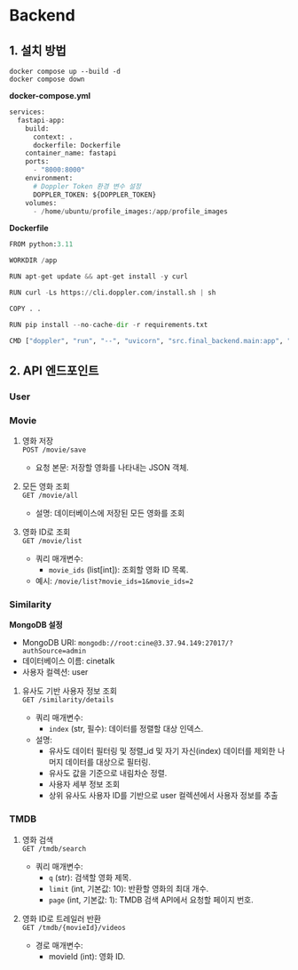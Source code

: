 # Backend
## 1. 설치 방법
```
docker compose up --build -d
docker compose down 
```

**docker-compose.yml**
```python
services:
  fastapi-app:
    build:
      context: .
      dockerfile: Dockerfile
    container_name: fastapi
    ports:
      - "8000:8000"
    environment:
      # Doppler Token 환경 변수 설정
      DOPPLER_TOKEN: ${DOPPLER_TOKEN}
    volumes:
      - /home/ubuntu/profile_images:/app/profile_images
```

**Dockerfile**
```python
FROM python:3.11

WORKDIR /app

RUN apt-get update && apt-get install -y curl

RUN curl -Ls https://cli.doppler.com/install.sh | sh

COPY . .

RUN pip install --no-cache-dir -r requirements.txt

CMD ["doppler", "run", "--", "uvicorn", "src.final_backend.main:app", "--host", "0.0.0.0", "--port", "8000"]
```

## 2. API 엔드포인트
### User


### Movie 
1. 영화 저장<br>
    `POST /movie/save`

    - 요청 본문: 저장할 영화를 나타내는 JSON 객체.
    
2. 모든 영화 조회<br>
    `GET /movie/all`
    
    - 설명: 데이터베이스에 저장된 모든 영화를 조회

3. 영화 ID로 조회<br>
    `GET /movie/list`

    - 쿼리 매개변수:   
        - `movie_ids` (list[int]): 조회할 영화 ID 목록.
    - 예시: `/movie/list?movie_ids=1&movie_ids=2`

### Similarity 
**MongoDB 설정**

- MongoDB URI: `mongodb://root:cine@3.37.94.149:27017/?authSource=admin`
- 데이터베이스 이름: cinetalk
- 사용자 컬렉션: user

1. 유사도 기반 사용자 정보 조회<br>
    `GET /similarity/details`

    - 쿼리 매개변수: 
        - `index` (str, 필수): 데이터를 정렬할 대상 인덱스.
    - 설명: 
        - 유사도 데이터 필터링 및 정렬_id 및 자기 자신(index) 데이터를 제외한 나머지 데이터를 대상으로 필터링.
        - 유사도 값을 기준으로 내림차순 정렬.
        - 사용자 세부 정보 조회
        - 상위 유사도 사용자 ID를 기반으로 user 컬렉션에서 사용자 정보를 추출

### TMDB 
1. 영화 검색<br>
    `GET /tmdb/search`

    - 쿼리 매개변수:
        - `q` (str): 검색할 영화 제목.
        - `limit` (int, 기본값: 10): 반환할 영화의 최대 개수.
        - `page` (int, 기본값: 1): TMDB 검색 API에서 요청할 페이지 번호.

2. 영화 ID로 트레일러 반환<br>
    `GET /tmdb/{movieId}/videos`
    
    - 경로 매개변수:
        - movieId (int): 영화 ID.